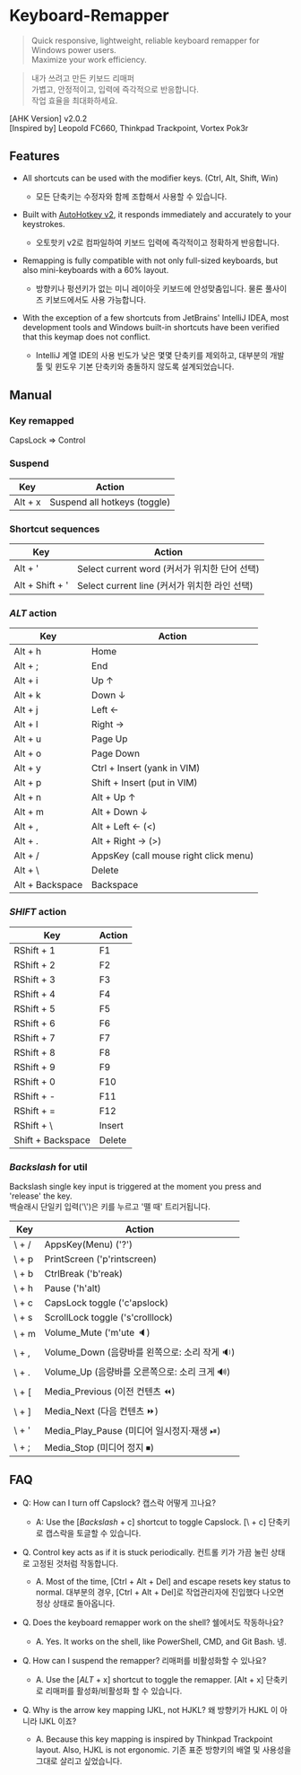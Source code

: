# Keyboard-Remapper
> Quick responsive, lightweight, reliable keyboard remapper for Windows power users.\
> Maximize your work efficiency.

> 내가 쓰려고 만든 키보드 리매퍼\
> 가볍고, 안정적이고, 입력에 즉각적으로 반응합니다.\
> 작업 효율을 최대화하세요.

[AHK Version] v2.0.2\
[Inspired by] Leopold FC660, Thinkpad Trackpoint, Vortex Pok3r

## Features
* All shortcuts can be used with the modifier keys. (Ctrl, Alt, Shift, Win)
  * 모든 단축키는 수정자와 함께 조합해서 사용할 수 있습니다.
  
* Built with [AutoHotkey v2](https://github.com/AutoHotkey/AutoHotkey), it responds immediately and accurately to your keystrokes.
  * 오토핫키 v2로 컴파일하여 키보드 입력에 즉각적이고 정확하게 반응합니다.
  
* Remapping is fully compatible with not only full-sized keyboards, but also mini-keyboards with a 60% layout.
  * 방향키나 펑션키가 없는 미니 레이아웃 키보드에 안성맞춤입니다. 물론 풀사이즈 키보드에서도 사용 가능합니다.
  
* With the exception of a few shortcuts from JetBrains' IntelliJ IDEA, most development tools and Windows built-in shortcuts have been verified that this keymap does not conflict.
  * IntelliJ 계열 IDE의 사용 빈도가 낮은 몇몇 단축키를 제외하고, 대부분의 개발 툴 및 윈도우 기본 단축키와 충돌하지 않도록 설계되었습니다.

## Manual

### Key remapped
CapsLock ⇒ Control

### Suspend
| Key     | Action                       |
| ------- | ---------------------------- |
| Alt + x | Suspend all hotkeys (toggle) |

### Shortcut sequences
| Key             | Action                                        |
| --------------- | --------------------------------------------- |
| Alt + '         | Select current word (커서가 위치한 단어 선택) |
| Alt + Shift + ' | Select current line (커서가 위치한 라인 선택) |

### _ALT_ action
| Key             | Action                                |
| --------------- | ------------------------------------- |
| Alt + h         | Home                                  |
| Alt + ;         | End                                   |
| Alt + i         | Up ↑                                  |
| Alt + k         | Down ↓                                |
| Alt + j         | Left ←                                |
| Alt + l         | Right →                               |
| Alt + u         | Page Up                               |
| Alt + o         | Page Down                             |
| Alt + y         | Ctrl + Insert (yank in VIM)           |
| Alt + p         | Shift + Insert (put in VIM)           |
| Alt + n         | Alt + Up ↑                            |
| Alt + m         | Alt + Down ↓                          |
| Alt + ,         | Alt + Left ← (<)                      |
| Alt + .         | Alt + Right → (>)                     |
| Alt + /         | AppsKey (call mouse right click menu) |
| Alt + \         | Delete                                |
| Alt + Backspace | Backspace                             |

### _SHIFT_ action
| Key               | Action |
| ----------------- | ------ |
| RShift + 1        | F1     |
| RShift + 2        | F2     |
| RShift + 3        | F3     |
| RShift + 4        | F4     |
| RShift + 5        | F5     |
| RShift + 6        | F6     |
| RShift + 7        | F7     |
| RShift + 8        | F8     |
| RShift + 9        | F9     |
| RShift + 0        | F10    |
| RShift + -        | F11    |
| RShift + =        | F12    |
| RShift + \        | Insert |
| Shift + Backspace | Delete |

### _Backslash_ for util

Backslash single key input is triggered at the moment you press and 'release' the key.\
백슬래시 단일키 입력('\\')은 키를 누르고 '뗄 때' 트리거됩니다.

| Key   | Action                                       |
| ----- | -------------------------------------------- |
| \ + / | AppsKey(Menu) ('?')                          |
| \ + p | PrintScreen ('p'rintscreen)                  |
| \ + b | CtrlBreak ('b'reak)                          |
| \ + h | Pause ('h'alt)                               |
| \ + c | CapsLock toggle ('c'apslock)                 |
| \ + s | ScrollLock toggle ('s'crolllock)             |
| \ + m | Volume_Mute ('m'ute 🔈)                       |
| \ + , | Volume_Down (음량바를 왼쪽으로: 소리 작게 🔉) |
| \ + . | Volume_Up (음량바를 오른쪽으로: 소리 크게 🔊) |
| \ + [ | Media_Previous (이전 컨텐츠 ⏪)               |
| \ + ] | Media_Next (다음 컨텐츠 ⏩)                   |
| \ + ' | Media_Play_Pause (미디어 일시정지·재생 ⏯)    |
| \ + ; | Media_Stop (미디어 정지 ⏹)                   |

## FAQ

* Q: How can I turn off Capslock? 캡스락 어떻게 끄나요?
  * A: Use the [_Backslash_ + c] shortcut to toggle Capslock. [\\ + c] 단축키로 캡스락을 토글할 수 있습니다.
  
* Q. Control key acts as if it is stuck periodically. 컨트롤 키가 가끔 눌린 상태로 고정된 것처럼 작동합니다.
  * A. Most of the time, [Ctrl + Alt + Del] and escape resets key status to normal. 대부분의 경우, [Ctrl + Alt + Del]로 작업관리자에 진입했다 나오면 정상 상태로 돌아옵니다.

* Q. Does the keyboard remapper work on the shell? 쉘에서도 작동하나요?
  * A. Yes. It works on the shell, like PowerShell, CMD, and Git Bash. 넹.

* Q. How can I suspend the remapper? 리매퍼를 비활성화할 수 있나요?
  * A. Use the [_ALT_ + x] shortcut to toggle the remapper. [Alt + x] 단축키로 리매퍼를 활성화/비활성화 할 수 있습니다.
  
* Q. Why is the arrow key mapping IJKL, not HJKL? 왜 방향키가 HJKL 이 아니라 IJKL 이죠?
  * A. Because this key mapping is inspired by Thinkpad Trackpoint layout. Also, HJKL is not ergonomic. 기존 표준 방향키의 배열 및 사용성을 그대로 살리고 싶었습니다.
